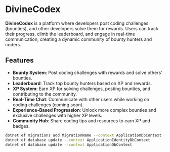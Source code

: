 # DivineCodex

**DivineCodex** is a platform where developers post coding challenges (bounties), and other developers solve them for rewards. Users can track their progress, climb the leaderboard, and engage in real-time communication, creating a dynamic community of bounty hunters and coders.

## Features
- **Bounty System**: Post coding challenges with rewards and solve others’ bounties.
- **Leaderboard**: Track top bounty hunters based on XP and rewards.
- **XP System**: Earn XP for solving challenges, posting bounties, and contributing to the community.
- **Real-Time Chat**: Communicate with other users while working on coding challenges (coming soon).
- **Experience-Based Progression**: Unlock more complex bounties and exclusive challenges with higher XP levels.
- **Community Hub**: Share coding tips and resources to earn XP and badges.

```bash
dotnet ef migrations add MigrationName --context ApplicationDbContext -o ./Data/Application/Migrations
dotnet ef database update --context ApplicationIdentityDbContext
dotnet ef database update --context ApplicationDbContext
